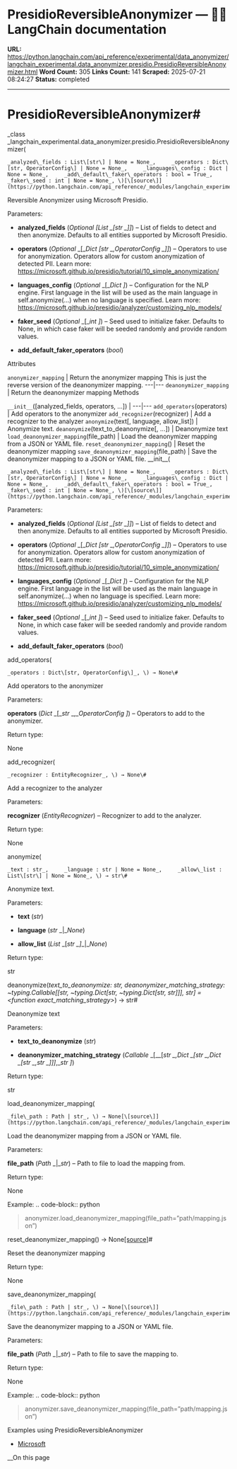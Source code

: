 # PresidioReversibleAnonymizer — 🦜🔗 LangChain  documentation

**URL:** https://python.langchain.com/api_reference/experimental/data_anonymizer/langchain_experimental.data_anonymizer.presidio.PresidioReversibleAnonymizer.html
**Word Count:** 305
**Links Count:** 141
**Scraped:** 2025-07-21 08:24:27
**Status:** completed

---

# PresidioReversibleAnonymizer\#

_class _langchain\_experimental.data\_anonymizer.presidio.PresidioReversibleAnonymizer\(

    _analyzed\_fields : List\[str\] | None = None_,     _operators : Dict\[str, OperatorConfig\] | None = None_,     _languages\_config : Dict | None = None_,     _add\_default\_faker\_operators : bool = True_,     _faker\_seed : int | None = None_, \)[\[source\]](https://python.langchain.com/api_reference/_modules/langchain_experimental/data_anonymizer/presidio.html#PresidioReversibleAnonymizer)\#     

Reversible Anonymizer using Microsoft Presidio.

Parameters:     

  * **analyzed\_fields** \(_Optional_ _\[__List_ _\[__str_ _\]__\]_\) – List of fields to detect and then anonymize. Defaults to all entities supported by Microsoft Presidio.

  * **operators** \(_Optional_ _\[__Dict_ _\[__str_ _,__OperatorConfig_ _\]__\]_\) – Operators to use for anonymization. Operators allow for custom anonymization of detected PII. Learn more: <https://microsoft.github.io/presidio/tutorial/10_simple_anonymization/>

  * **languages\_config** \(_Optional_ _\[__Dict_ _\]_\) – Configuration for the NLP engine. First language in the list will be used as the main language in self.anonymize\(…\) when no language is specified. Learn more: <https://microsoft.github.io/presidio/analyzer/customizing_nlp_models/>

  * **faker\_seed** \(_Optional_ _\[__int_ _\]_\) – Seed used to initialize faker. Defaults to None, in which case faker will be seeded randomly and provide random values.

  * **add\_default\_faker\_operators** \(_bool_\)

Attributes

`anonymizer_mapping` | Return the anonymizer mapping This is just the reverse version of the deanonymizer mapping.   ---|---   `deanonymizer_mapping` | Return the deanonymizer mapping      Methods

`__init__`\(\[analyzed\_fields, operators, ...\]\) |    ---|---   `add_operators`\(operators\) | Add operators to the anonymizer   `add_recognizer`\(recognizer\) | Add a recognizer to the analyzer   `anonymize`\(text\[, language, allow\_list\]\) | Anonymize text.   `deanonymize`\(text\_to\_deanonymize\[, ...\]\) | Deanonymize text   `load_deanonymizer_mapping`\(file\_path\) | Load the deanonymizer mapping from a JSON or YAML file.   `reset_deanonymizer_mapping`\(\) | Reset the deanonymizer mapping   `save_deanonymizer_mapping`\(file\_path\) | Save the deanonymizer mapping to a JSON or YAML file.      \_\_init\_\_\(

    _analyzed\_fields : List\[str\] | None = None_,     _operators : Dict\[str, OperatorConfig\] | None = None_,     _languages\_config : Dict | None = None_,     _add\_default\_faker\_operators : bool = True_,     _faker\_seed : int | None = None_, \)[\[source\]](https://python.langchain.com/api_reference/_modules/langchain_experimental/data_anonymizer/presidio.html#PresidioReversibleAnonymizer.__init__)\#     

Parameters:     

  * **analyzed\_fields** \(_Optional_ _\[__List_ _\[__str_ _\]__\]_\) – List of fields to detect and then anonymize. Defaults to all entities supported by Microsoft Presidio.

  * **operators** \(_Optional_ _\[__Dict_ _\[__str_ _,__OperatorConfig_ _\]__\]_\) – Operators to use for anonymization. Operators allow for custom anonymization of detected PII. Learn more: <https://microsoft.github.io/presidio/tutorial/10_simple_anonymization/>

  * **languages\_config** \(_Optional_ _\[__Dict_ _\]_\) – Configuration for the NLP engine. First language in the list will be used as the main language in self.anonymize\(…\) when no language is specified. Learn more: <https://microsoft.github.io/presidio/analyzer/customizing_nlp_models/>

  * **faker\_seed** \(_Optional_ _\[__int_ _\]_\) – Seed used to initialize faker. Defaults to None, in which case faker will be seeded randomly and provide random values.

  * **add\_default\_faker\_operators** \(_bool_\)

add\_operators\(

    _operators : Dict\[str, OperatorConfig\]_, \) → None\#     

Add operators to the anonymizer

Parameters:     

**operators** \(_Dict_ _\[__str_ _,__OperatorConfig_ _\]_\) – Operators to add to the anonymizer.

Return type:     

None

add\_recognizer\(

    _recognizer : EntityRecognizer_, \) → None\#     

Add a recognizer to the analyzer

Parameters:     

**recognizer** \(_EntityRecognizer_\) – Recognizer to add to the analyzer.

Return type:     

None

anonymize\(

    _text : str_,     _language : str | None = None_,     _allow\_list : List\[str\] | None = None_, \) → str\#     

Anonymize text.

Parameters:     

  * **text** \(_str_\)

  * **language** \(_str_ _|__None_\)

  * **allow\_list** \(_List_ _\[__str_ _\]__|__None_\)

Return type:     

str

deanonymize\(_text\_to\_deanonymize: str, deanonymizer\_matching\_strategy: ~typing.Callable\[\[str, ~typing.Dict\[str, ~typing.Dict\[str, str\]\]\], str\] = <function exact\_matching\_strategy>_\) → str\#     

Deanonymize text

Parameters:     

  * **text\_to\_deanonymize** \(_str_\)

  * **deanonymizer\_matching\_strategy** \(_Callable_ _\[__\[__str_ _,__Dict_ _\[__str_ _,__Dict_ _\[__str_ _,__str_ _\]__\]__\]__,__str_ _\]_\)

Return type:     

str

load\_deanonymizer\_mapping\(

    _file\_path : Path | str_, \) → None[\[source\]](https://python.langchain.com/api_reference/_modules/langchain_experimental/data_anonymizer/presidio.html#PresidioReversibleAnonymizer.load_deanonymizer_mapping)\#     

Load the deanonymizer mapping from a JSON or YAML file.

Parameters:     

**file\_path** \(_Path_ _|__str_\) – Path to file to load the mapping from.

Return type:     

None

Example: .. code-block:: python

> anonymizer.load\_deanonymizer\_mapping\(file\_path=”path/mapping.json”\)

reset\_deanonymizer\_mapping\(\) → None[\[source\]](https://python.langchain.com/api_reference/_modules/langchain_experimental/data_anonymizer/presidio.html#PresidioReversibleAnonymizer.reset_deanonymizer_mapping)\#     

Reset the deanonymizer mapping

Return type:     

None

save\_deanonymizer\_mapping\(

    _file\_path : Path | str_, \) → None[\[source\]](https://python.langchain.com/api_reference/_modules/langchain_experimental/data_anonymizer/presidio.html#PresidioReversibleAnonymizer.save_deanonymizer_mapping)\#     

Save the deanonymizer mapping to a JSON or YAML file.

Parameters:     

**file\_path** \(_Path_ _|__str_\) – Path to file to save the mapping to.

Return type:     

None

Example: .. code-block:: python

> anonymizer.save\_deanonymizer\_mapping\(file\_path=”path/mapping.json”\)

Examples using PresidioReversibleAnonymizer

  * [Microsoft](https://python.langchain.com/docs/integrations/providers/microsoft/)

__On this page